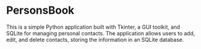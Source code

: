# PersonsBook
 This is a simple Python application built with Tkinter, a GUI toolkit, and SQLite for managing personal contacts. The application allows users to add, edit, and delete contacts, storing the information in an SQLite database.
